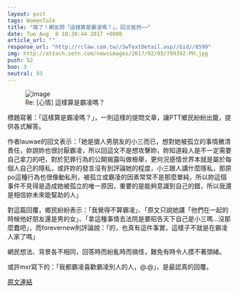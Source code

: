 ```yaml
---
layout: post
tags: WomenTalk
title: "瘋了！網友問「這樣算是霸凌嗎？」，回文居然⋯⋯"
date: Tue Aug  8 10:30:44 2017 +0800
article_url: ""
response_url: "http://rclaw.com.tw//SwTextDetail.asp//Gid//8599"
img: http://attach.setn.com/newsimages/2017/02/05/799392-PH.jpg
push: 52
boo: 3
neutral: 93
---
```


<figure>
<img src="http://attach.setn.com/newsimages/2017/02/05/799392-PH.jpg" alt="image">
<figcaption>
Re: [心情] 這樣算是霸凌嗎？
</figcaption>
</figure>



標題寫著：「這樣算是霸凌嗎？」，一則這樣的提問文章，讓PTT鄉民紛紛出籠，提供各式解答。

作者lauwae的回文表示：「她是搶人男朋友的小三而已，想對她被孤立的事情撇清責任，妳說妳也很討厭霸凌，所以回這文不是想攻擊妳，妳知道殺人是不一定需要自己拿刀的吧，對於犯罪行為的公開揭露叫做檢舉，更何況感情世界本就是屬於每個人自己的隱私，或許妳的發言沒有到評論她的程度，小三跟人講什麼隱私，那原po這種行為也很像動私刑，被孤立或霸凌的因素常常不是那麼單純，所以妳這個事件不見得是造成她被孤立的唯一原因，重要的是能夠意識到自己的錯，所以我還是相信妳未來能幫助的人」

對這篇回覆，鄉民紛紛表示：「我覺得不算霸凌」、「原文只說她講「他們在一起的時候他好朋友還是男的女」、「拿這種事情去法院是要昭告天下自己是小三嗎...沒那麼蠢吧」，而forevernew則評論說：「的，也真有這件事實，這樣子不就是在霸凌人家了嗎」

網民想法、背景各不相同，回答時而紛亂時而搞怪，難免有時令人摸不著頭緒。

或許mxr寫下的：「我都霸凌喜歡霸凌別人的人，@.@」，是最認真的回覆。

<a href = "https://www.ptt.cc/bbs/WomenTalk/M.1502159447.A.BCF.html">原文連結</a>

